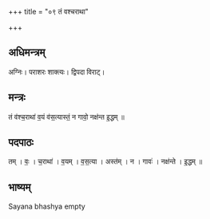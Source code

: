 +++
title = "०९ तं वश्चराथा"

+++
## अधिमन्त्रम्
अग्निः। पराशरः शाक्त्यः। द्विपदा विराट्।

## मन्त्रः
तं व॑श्च॒राथा॑ व॒यं व॑स॒त्यास्तं॒ न गावो॒ नक्ष॑न्त इ॒द्धम् ॥

## पदपाठः
तम् । वः॒ । च॒राथा॑ । व॒यम् । व॒स॒त्या । अस्त॑म् । न । गावः॑ । नक्ष॑न्ते । इ॒द्धम् ॥

## भाष्यम्
Sayana bhashya empty